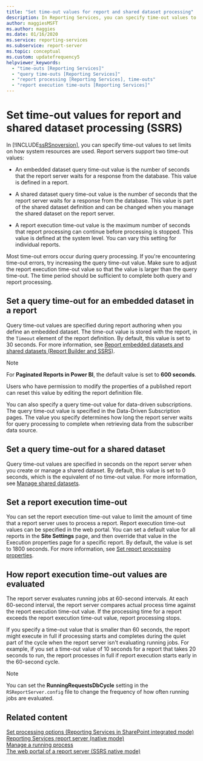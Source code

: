 ```yaml
---
title: "Set time-out values for report and shared dataset processing"
description: In Reporting Services, you can specify time-out values to set limits on how system resources are used.
author: maggiesMSFT
ms.author: maggies
ms.date: 01/16/2020
ms.service: reporting-services
ms.subservice: report-server
ms.topic: conceptual
ms.custom: updatefrequency5
helpviewer_keywords:
  - "time-outs [Reporting Services]"
  - "query time-outs [Reporting Services]"
  - "report processing [Reporting Services], time-outs"
  - "report execution time-outs [Reporting Services]"
---
```

# Set time-out values for report and shared dataset processing (SSRS)
In [!INCLUDE[ssRSnoversion](../../includes/ssrsnoversion-md.md)], you can specify time-out values to set limits on how system resources are used. Report servers support two time-out values:  
  
- An embedded dataset query time-out value is the number of seconds that the report server waits for a response from the database. This value is defined in a report.  
  
- A shared dataset query time-out value is the number of seconds that the report server waits for a response from the database. This value is part of the shared dataset definition and can be changed when you manage the shared dataset on the report server.  
  
- A report execution time-out value is the maximum number of seconds that report processing can continue before processing is stopped. This value is defined at the system level. You can vary this setting for individual reports.  
  
 Most time-out errors occur during query processing. If you're encountering time-out errors, try increasing the query time-out value. Make sure to adjust the report execution time-out value so that the value is larger than the query time-out. The time period should be sufficient to complete both query and report processing.  
  
## Set a query time-out for an embedded dataset in a report  
 Query time-out values are specified during report authoring when you define an embedded dataset. The time-out value is stored with the report, in the `Timeout` element of the report definition. By default, this value is set to 30 seconds. For more information, see [Report embedded datasets and shared datasets &#40;Report Builder and SSRS&#41;](../../reporting-services/report-data/report-embedded-datasets-and-shared-datasets-report-builder-and-ssrs.md).  
 
 > [!NOTE]  
 > For **Paginated Reports in Power BI**, the default value is set to **600 seconds**.
 
 Users who have permission to modify the properties of a published report can reset this value by editing the report definition file.  
  
 You can also specify a query time-out value for data-driven subscriptions. The query time-out value is specified in the Data-Driven Subscription pages. The value you specify determines how long the report server waits for query processing to complete when retrieving data from the subscriber data source.  
  
## Set a query time-out for a shared dataset  
 Query time-out values are specified in seconds on the report server when you create or manage a shared dataset. By default, this value is set to 0 seconds, which is the equivalent of no time-out value. For more information, see [Manage shared datasets](../../reporting-services/report-data/manage-shared-datasets.md).  
  
## Set a report execution time-out  
 You can set the report execution time-out value to limit the amount of time that a report server uses to process a report. Report execution time-out values can be specified in the web portal. You can set a default value for all reports in the **Site Settings** page, and then override that value in the Execution properties page for a specific report. By default, the value is set to 1800 seconds. For more information, see [Set report processing properties](../../reporting-services/report-server/set-report-processing-properties.md).  
  
## How report execution time-out values are evaluated  
 The report server evaluates running jobs at 60-second intervals. At each 60-second interval, the report server compares actual process time against the report execution time-out value. If the processing time for a report exceeds the report execution time-out value, report processing stops.  
  
 If you specify a time-out value that is smaller than 60 seconds, the report might execute in full if processing starts and completes during the quiet part of the cycle when the report server isn't evaluating running jobs. For example, if you set a time-out value of 10 seconds for a report that takes 20 seconds to run, the report processes in full if report execution starts early in the 60-second cycle.  
  
> [!NOTE]  
> You can set the **RunningRequestsDbCycle** setting in the `RSReportServer.config` file to change the frequency of how often running jobs are evaluated.  
  
## Related content
 [Set processing options &#40;Reporting Services in SharePoint integrated mode&#41;](../../reporting-services/report-server-sharepoint/set-processing-options-reporting-services-in-sharepoint-integrated-mode.md)   
 [Reporting Services report server &#40;native mode&#41;](../../reporting-services/report-server/reporting-services-report-server-native-mode.md)   
 [Manage a running process](../../reporting-services/subscriptions/manage-a-running-process.md)   
 [The web portal of a report server (SSRS native mode)](../../reporting-services/web-portal-ssrs-native-mode.md)  
  
